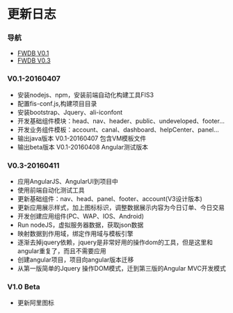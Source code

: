 # 更新日志

### 导航
- [FWDB V0.1](#V0.1-20160407)
- [FWDB V0.3](#V0.3-20160411)


### V0.1-20160407
  * 安装nodejs、npm，安装前端自动化构建工具FIS3
  * 配置fis-conf.js,构建项目目录
  * 安装bootstrap、Jquery、ali-iconfont
  * 开发基础组件模块：head、nav、header、public、undeveloped、footer...
  * 开发业务组件模板：account、canal、dashboard、helpCenter、panel...
  * 输出java版本 V0.1-20160407 包含VM模板文件
  * 输出beta版本 V0.1-20160408 Angular测试版本

### V0.3-20160411
  * 应用AngularJS、AngularUI到项目中
  * 使用前端自动化测试工具
  * 更新基础组件：nav、head、panel、footer、account(V3设计版本)
  * 更新应用展示样式，加上图标标识，调整数据展示内容为今日订单、今日交易
  * 开发创建应用组件(PC、WAP、IOS、Android)
  * Run nodeJS，虚拟服务器数据，获取json数据
  * 映射数据到作用域，绑定作用域与模板引擎
  * 逐渐去掉jquery依赖，jquery是非常好用的操作dom的工具，但是这里和angular重复了，而且不需要应用
  * 创建angular项目，项目向angular版本迁移
  * 从第一版简单的Jquery 操作DOM模式，迁到第三版的Angular MVC开发模式


### V1.0 Beta
  * 更新阿里图标





